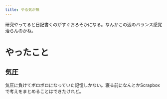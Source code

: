 ```yaml
---
title: やる気が無
---
```


研究やってると日記書くのがすぐおろそかになる。なんかこの辺のバランス感覚治らんのかね。

# やったこと

## 気圧

気圧に負けてボロボロになっていた記憶しかない。寝る前になんとかScrapboxで考えをまとめることはできたけれど。
